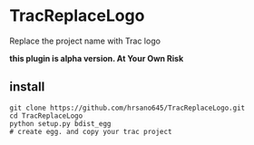 TracReplaceLogo
===============

Replace the project name with Trac logo

**this plugin is alpha version. At Your Own Risk**

install
--------

```
git clone https://github.com/hrsano645/TracReplaceLogo.git
cd TracReplaceLogo
python setup.py bdist_egg
# create egg. and copy your trac project
```
